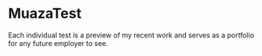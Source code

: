 # MuazaTest
Each individual test is a preview of my recent work and serves as a portfolio for any future employer to see. 
